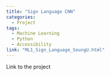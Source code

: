 ```yaml
---
title: "Sign Language CNN"
categories:
  - Project
tags:
  - Machine Learning
  - Python
  - Accessibility
link: "ML1_Sign_Language_SeungU.html"
---
```


Link to the project